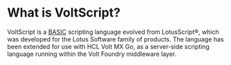 # What is VoltScript?

VoltScript is a [BASIC](https://en.wikipedia.org/wiki/BASIC) scripting language evolved from LotusScript&reg;, which was developed for the Lotus Software family of products. The language has been extended for use with HCL Volt MX Go, as a server-side scripting language running within the Volt Foundry middleware layer.